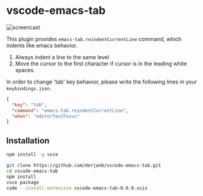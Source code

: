 # vscode-emacs-tab

![screencast](emacs-tab.gif)

This plugin provides `emacs-tab.reindentCurrentLine`
command, which indents like emacs behavior.

1. Always indent a line to the same level
2. Move the cursor to the first character if cursor is in
the leading white spaces.

In order to change 'tab' key behavior, please write the following lines
in your `keybindings.json`.

```json
{
  "key": "tab",
  "command": "emacs-tab.reindentCurrentLine",
  "when": "editorTextFocus"
}
```
## Installation

```bash
npm install -g vsce

git clone https://github.com/derjanb/vscode-emacs-tab.git
cd vscode-emacs-tab
npm install
vsce package
code --install-extension vscode-emacs-tab-0.0.9.vsix
```
